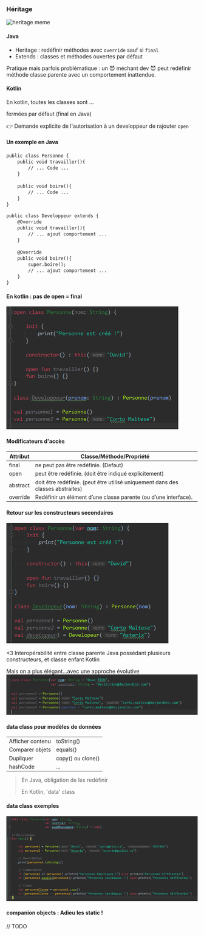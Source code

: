 ### Héritage
![heritage meme](https://memegenerator.net/img/instances/78386950.jpg)

#### Java
* Heritage : redéfinir méthodes avec `override` sauf si `final` <!-- .element: class="fragment" -->
* Extends : classes et méthodes ouvertes par défaut<!-- .element: class="fragment" -->
    
Pratique mais parfois problématique : un 😈 méchant dev 😈 peut redéfinir méthode classe parente avec un comportement inattendue.<!-- .element: class="fragment" -->

#### Kotlin
En kotlin, toutes les classes sont ...
  
fermées par défaut (final en Java)<!-- .element: class="fragment" -->
  
👉 Demande explicite de l'autorisation à un developpeur de rajouter <!-- .element: class="fragment" -->
`open`<!-- .element: class="fragment" -->

#### Un exemple en Java
```
public class Personne {
    public void travailler(){
        // ... Code ... 
    }
  
    public void boire(){
        // ... Code ... 
    }
}
```
<!-- .element: style="font-size:40%;" -->
  
```
public class Developpeur extends {
    @Override
    public void travailler(){
        // ... ajout comportement ... 
    }
  
    @Override
    public void boire(){
        super.boire();
        // ... ajout comportement ... 
    }
}
```
<!-- .element: style="font-size:40%;" -->

#### En kotlin : pas de open = final
![erreur heritage](kotlin/assets/open_heritage.png)

#### Modificateurs d'accès
|Attribut | Classe/Méthode/Propriété |
|--|--|
|final    | ne peut pas être redéfinie. (Defaut)
|open     | peut être redéfinie. (doit être indiqué explicitement)
|abstract | doit être redéfinie. (peut être utilisé uniquement dans des classes abstraites)
|override | Redéfinir un élément d’une classe parente (ou d’une interface).|

#### Retour sur les constructeurs secondaires
![second multiples](kotlin/assets/second_constructeur.png)
  
<3 Interopérabilité entre classe parente Java possédant plusieurs constructeurs, et classe enfant Kotlin

Mais on a plus élégant...avec une approche évolutive
![constructeurs multiples](kotlin/assets/autres_constructeur.png)

#### data class pour modèles de données
|||
|--|--|
|Afficher contenu | toString()
|Comparer objets  | equals()
|Dupliquer        | copy() ou clone()
|hashCode         | ... |
  
> En Java, obligation de les redéfinir<!-- .element: class="fragment" -->
> 
> En Kotlin, 'data' class<!-- .element: class="fragment" -->
<!-- .element: class="fragment" -->

#### data class exemples
![data class](kotlin/assets/data_class.png)

#### companion objects : Adieu les static !
// TODO
